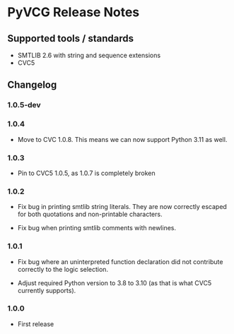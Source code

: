 # PyVCG Release Notes

## Supported tools / standards

* SMTLIB 2.6 with string and sequence extensions
* CVC5

## Changelog


### 1.0.5-dev



### 1.0.4

* Move to CVC 1.0.8. This means we can now support Python 3.11 as
  well.

### 1.0.3

* Pin to CVC5 1.0.5, as 1.0.7 is completely broken

### 1.0.2

* Fix bug in printing smtlib string literals. They are now correctly
  escaped for both quotations and non-printable characters.

* Fix bug when printing smtlib comments with newlines.

### 1.0.1

* Fix bug where an uninterpreted function declaration did not
  contribute correctly to the logic selection.

* Adjust required Python version to 3.8 to 3.10 (as that is what CVC5
  currently supports).

### 1.0.0

* First release
